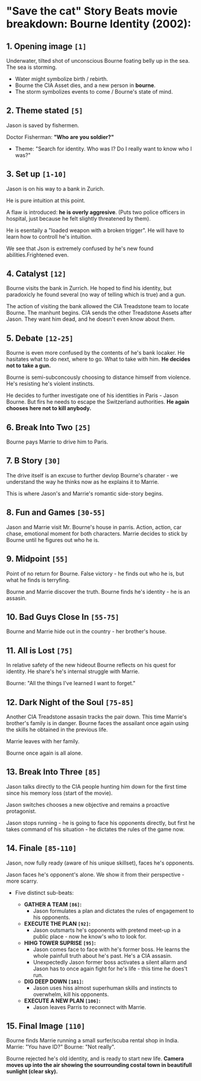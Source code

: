 # "Save the cat" Story Beats movie breakdown: Bourne Identity (2002):

## 1. **Opening image `[1]`**

Underwater, tilted shot of unconscious Bourne foating belly up in the sea. The sea is storming.

* Water might symbolize birth / rebirth.
* Bourne the CIA Asset dies, and a new person in **bourne**.
* The storm symbolizes events to come / Bourne's state of mind.

## 2. **Theme stated `[5]`**

Jason is saved by fishermen.

Doctor Fisherman: **"Who are you soldier?"**

* Theme: "Search for identity. Who was I? Do I really want to know who I was?"

## 3. **Set up `[1-10]`**

Jason is on his way to a bank in Zurich.

He is pure intuition at this point.

A flaw is introduced: **he is overly aggresive**. (Puts two police officers in hospital, just because he felt slightly threatened by them).

He is esentaily a "loaded weapon with a broken trigger". He will have to learn how to controll he's intuition.

We see that Json is extremely confused by he's new found abilities.Frightened even.

## 4. **Catalyst `[12]`**

Bourne visits the bank in Zurrich. He hoped to find his identity, but paradoxicly he found several (no way of telling which is true) and a gun.

The action of visiting the bank allowed the CIA Treadstone team to locate Bourne. The manhunt begins. CIA sends the other Treadstone Assets after Jason. They want him dead, and he doesn't even know about them.

## 5. **Debate `[12-25]`**

Bourne is even more confused by the contents of he's bank locaker. He hasitates what to do next, where to go. What to take with him. **He decides not to take a gun.**

Bourne is semi-subconcously choosing to distance himself from violence. He's resisting he's violent instincts.

He decides to further investigate one of his identities in Paris - Jason Bourne. But firs he needs to escape the Switzerland authorities. **He again chooses here not to kill anybody.**

## 6. **Break Into Two `[25]`**

Bourne pays Marrie to drive him to Paris.

## 7. **B Story `[30]`**

The drive itself is an excuse to further devlop Bourne's charater - we understand the way he thinks now as he explains it to Marrie.

This is where Jason's and Marrie's romantic side-story begins.

## 8. **Fun and Games `[30-55]`**

Jason and Marrie visit Mr. Bourne's house in parris.
Action, action, car chase, emotional moment for both characters. Marrie decides to stick by Bourne until he figures out who he is.

## 9. **Midpoint `[55]`**

Point of no return for Bourne. False victory - he finds out who he is, but what he finds is terryfing.

Bourne and Marrie discover the truth. Bourne finds he's identity - he is an assasin.

## 10. **Bad Guys Close In `[55-75]`**

Bourne and Marrie hide out in the country - her brother's house.

## 11. **All is Lost `[75]`**

In relative safety of the new hideout Bourne reflects on his quest for identity. He share's he's internal struggle with Marrie.

Bourne: "All the things I've learned I want to forget."

## 12. **Dark Night of the Soul `[75-85]`**

Another CIA Treadstone assasin tracks the pair down. This time Marrie's brother's family is in danger. Bourne faces the assailant once again using the skills he obtained in the previous life.

Marrie leaves with her family.

Bourne once again is all alone.

## 13. **Break Into Three `[85]`**

Jason talks directly to the CIA people hunting him down for the first time since his memory loss (start of the movie).

Jason switches chooses a new objective and remains a proactive protagonist.

Jason stops running - he is going to face his opponents directly, but first he takes command of his situation - he dictates the rules of the game now.

## 14. **Finale `[85-110]`**

Jason, now fully ready (aware of his unique skillset), faces he's opponents.

Jason faces he's opponent's alone. We show it from their perspective - more scarry.

* Five distinct sub-beats:

  * **GATHER A TEAM `[86]`:**
    * Jason formulates a plan and dictates the rules of engagement to his opponents.
  * **EXECUTE THE PLAN `[92]`:** 
    * Jason outsmarts he's opponents with pretend meet-up in a public place - now he know's who to look for.
  * **HIHG TOWER SUPRISE `[95]`:**
    * Jason comes face to face with he's former boss. He learns the whole painfull truth about he's past. He's a CIA assasin.
    * Unexpectedly Jason former boss activates a silent allarm and Jason has to once again fight for he's life - this time he does't run.
  * **DIG DEEP DOWN `[101]`:**
    * Jason uses hiss almost superhuman skills and instincts to overwhelm, kill his opponents.
  * **EXECUTE A NEW PLAN `[106]`:**
    * Jason leaves Parris to reconnect with Marrie.

## 15. **Final Image `[110]`**

Bourne finds Marrie running a small surfer/scuba rental shop in India.
Marrie: "You have ID?"
Bourne: "Not really".

Bourne rejected he's old identity, and is ready to start new life.
**Camera moves up into the air showing the sourrounding costal town in beautifull sunlight (clear sky).**